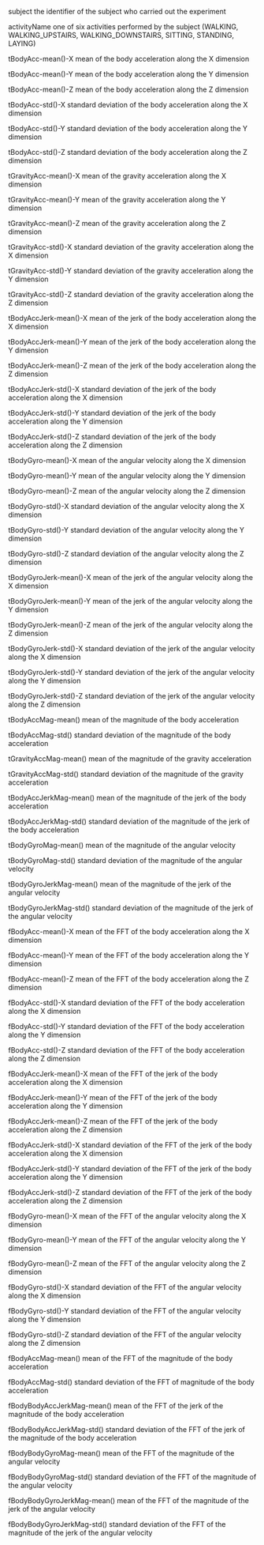 subject
  the identifier of the subject who carried out the experiment

activityName
  one of six activities performed by the subject (WALKING, WALKING_UPSTAIRS, WALKING_DOWNSTAIRS, SITTING, STANDING, LAYING)

tBodyAcc-mean()-X
  mean of the body acceleration along the X dimension

tBodyAcc-mean()-Y
  mean of the body acceleration along the Y dimension

tBodyAcc-mean()-Z
    mean of the body acceleration along the Z dimension

tBodyAcc-std()-X
    standard deviation of the body acceleration along the X dimension

tBodyAcc-std()-Y
    standard deviation of the body acceleration along the Y dimension

tBodyAcc-std()-Z
    standard deviation of the body acceleration along the Z dimension

tGravityAcc-mean()-X
  mean of the gravity acceleration along the X dimension

tGravityAcc-mean()-Y
  mean of the gravity acceleration along the Y dimension

tGravityAcc-mean()-Z
  mean of the gravity acceleration along the Z dimension

tGravityAcc-std()-X
  standard deviation of the gravity acceleration along the X dimension

tGravityAcc-std()-Y
  standard deviation of the gravity acceleration along the Y dimension

tGravityAcc-std()-Z
  standard deviation of the gravity acceleration along the Z dimension

tBodyAccJerk-mean()-X
  mean of the jerk of the body acceleration along the X dimension

tBodyAccJerk-mean()-Y
  mean of the jerk of the body acceleration along the Y dimension

tBodyAccJerk-mean()-Z
  mean of the jerk of the body acceleration along the Z dimension

tBodyAccJerk-std()-X
  standard deviation of the jerk of the body acceleration along the X dimension

tBodyAccJerk-std()-Y
  standard deviation of the jerk of the body acceleration along the Y dimension

tBodyAccJerk-std()-Z
  standard deviation of the jerk of the body acceleration along the Z dimension

tBodyGyro-mean()-X
  mean of the angular velocity along the X dimension

tBodyGyro-mean()-Y
  mean of the angular velocity along the Y dimension

tBodyGyro-mean()-Z
  mean of the angular velocity along the Z dimension

tBodyGyro-std()-X
  standard deviation of the angular velocity along the X dimension

tBodyGyro-std()-Y
  standard deviation of the angular velocity along the Y dimension

tBodyGyro-std()-Z
  standard deviation of the angular velocity along the Z dimension

tBodyGyroJerk-mean()-X
  mean of the jerk of the angular velocity along the X dimension

tBodyGyroJerk-mean()-Y
  mean of the jerk of the angular velocity along the Y dimension

tBodyGyroJerk-mean()-Z
  mean of the jerk of the angular velocity along the Z dimension

tBodyGyroJerk-std()-X
  standard deviation of the jerk of the angular velocity along the X dimension

tBodyGyroJerk-std()-Y
  standard deviation of the jerk of the angular velocity along the Y dimension

tBodyGyroJerk-std()-Z
  standard deviation of the jerk of the angular velocity along the Z dimension

tBodyAccMag-mean()
  mean of the magnitude of the body acceleration

tBodyAccMag-std()
  standard deviation of the magnitude of the body acceleration

tGravityAccMag-mean()
  mean of the magnitude of the gravity acceleration

tGravityAccMag-std()
  standard deviation of the magnitude of the gravity acceleration

tBodyAccJerkMag-mean()
  mean of the magnitude of the jerk of the body acceleration

tBodyAccJerkMag-std()
  standard deviation of the magnitude of the jerk of the body acceleration

tBodyGyroMag-mean()
  mean of the magnitude of the angular velocity

tBodyGyroMag-std()
  standard deviation of the magnitude of the angular velocity

tBodyGyroJerkMag-mean()
  mean of the magnitude of the jerk of the angular velocity

tBodyGyroJerkMag-std()
  standard deviation of the magnitude of the jerk of the angular velocity
  
fBodyAcc-mean()-X
  mean of the FFT of the body acceleration along the X dimension

fBodyAcc-mean()-Y
  mean of the FFT of the body acceleration along the Y dimension

fBodyAcc-mean()-Z
  mean of the FFT of the body acceleration along the Z dimension

fBodyAcc-std()-X
  standard deviation of the FFT of the body acceleration along the X dimension

fBodyAcc-std()-Y
  standard deviation of the FFT of the body acceleration along the Y dimension

fBodyAcc-std()-Z
  standard deviation of the FFT of the body acceleration along the Z dimension

fBodyAccJerk-mean()-X
  mean of the FFT of the jerk of the body acceleration along the X dimension

fBodyAccJerk-mean()-Y
  mean of the FFT of the jerk of the body acceleration along the Y dimension

fBodyAccJerk-mean()-Z
  mean of the FFT of the jerk of the body acceleration along the Z dimension

fBodyAccJerk-std()-X
  standard deviation of the FFT of the jerk of the body acceleration along the X dimension

fBodyAccJerk-std()-Y
  standard deviation of the FFT of the jerk of the body acceleration along the Y dimension

fBodyAccJerk-std()-Z
  standard deviation of the FFT of the jerk of the body acceleration along the Z dimension

fBodyGyro-mean()-X
  mean of the FFT of the angular velocity along the X dimension

fBodyGyro-mean()-Y
  mean of the FFT of the angular velocity along the Y dimension

fBodyGyro-mean()-Z
  mean of the FFT of the angular velocity along the Z dimension

fBodyGyro-std()-X
  standard deviation of the FFT of the angular velocity along the X dimension

fBodyGyro-std()-Y
  standard deviation of the FFT of the angular velocity along the Y dimension

fBodyGyro-std()-Z
  standard deviation of the FFT of the angular velocity along the Z dimension

fBodyAccMag-mean()
  mean of the FFT of the magnitude of the body acceleration

fBodyAccMag-std()
  standard deviation of the FFT of magnitude of the body acceleration

fBodyBodyAccJerkMag-mean()
  mean of the FFT of the jerk of the magnitude of the body acceleration

fBodyBodyAccJerkMag-std()
  standard deviation of the FFT of the jerk of the magnitude of the body acceleration

fBodyBodyGyroMag-mean()
  mean of the FFT of the magnitude of the angular velocity

fBodyBodyGyroMag-std()
  standard deviation of the FFT of the magnitude of the angular velocity

fBodyBodyGyroJerkMag-mean()
  mean of the FFT of the magnitude of the jerk of the angular velocity

fBodyBodyGyroJerkMag-std()
  standard deviation of the FFT of the magnitude of the jerk of the angular velocity